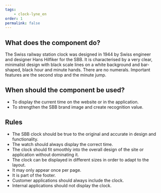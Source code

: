 ```yaml
---
tags: 
    - clock-lyne_en
order: 1
permalink: false
---
```


## What does the component do?
The Swiss railway station clock was designed in 1944 by Swiss engineer and designer Hans Hilfiker for the SBB. It is characterised by a very clear, minimalist design with black scale lines on a white background and bar-shaped, black hour and minute hands. There are no numerals. Important features are the second stop and the minute jump.

## When should the component be used?
* To display the current time on the website or in the application.
* To strengthen the SBB brand image and create recognition value.

## Rules
* The SBB clock should be true to the original and accurate in design and functionality.
* The watch should always display the correct time.
* The clock should fit smoothly into the overall design of the site or application without dominating it.
* The clock can be displayed in different sizes in order to adapt to the layout.
* It may only appear once per page.
* It is part of the footer.
* Customer applications should always include the clock.
* Internal applications should not display the clock.